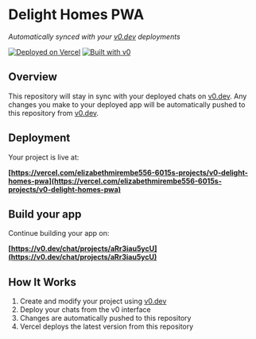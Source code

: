 # Delight Homes PWA

*Automatically synced with your [v0.dev](https://v0.dev) deployments*

[![Deployed on Vercel](https://img.shields.io/badge/Deployed%20on-Vercel-black?style=for-the-badge&logo=vercel)](https://vercel.com/elizabethmirembe556-6015s-projects/v0-delight-homes-pwa)
[![Built with v0](https://img.shields.io/badge/Built%20with-v0.dev-black?style=for-the-badge)](https://v0.dev/chat/projects/aRr3iau5ycU)

## Overview

This repository will stay in sync with your deployed chats on [v0.dev](https://v0.dev).
Any changes you make to your deployed app will be automatically pushed to this repository from [v0.dev](https://v0.dev).

## Deployment

Your project is live at:

**[https://vercel.com/elizabethmirembe556-6015s-projects/v0-delight-homes-pwa](https://vercel.com/elizabethmirembe556-6015s-projects/v0-delight-homes-pwa)**

## Build your app

Continue building your app on:

**[https://v0.dev/chat/projects/aRr3iau5ycU](https://v0.dev/chat/projects/aRr3iau5ycU)**

## How It Works

1. Create and modify your project using [v0.dev](https://v0.dev)
2. Deploy your chats from the v0 interface
3. Changes are automatically pushed to this repository
4. Vercel deploys the latest version from this repository